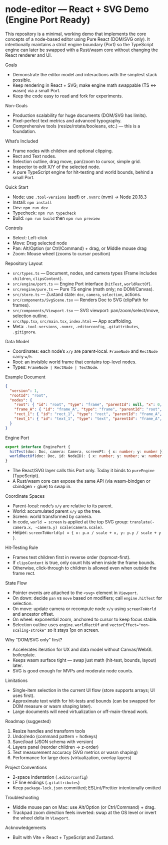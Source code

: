 # node-editor — React + SVG Demo (Engine Port Ready)

This repository is a minimal, working demo that implements the core concepts of a node-based editor using Pure React (DOM/SVG only). It intentionally maintains a strict engine boundary (Port) so the TypeScript engine can later be swapped with a Rust/wasm core without changing the React renderer and UI.

Goals
- Demonstrate the editor model and interactions with the simplest stack possible.
- Keep rendering in React + SVG; make engine math swappable (TS ↔ wasm) via a small Port.
- Keep the code easy to read and fork for experiments.

Non-Goals
- Production scalability for huge documents (DOM/SVG has limits).
- Pixel-perfect text metrics and advanced typography.
- Comprehensive tools (resize/rotate/booleans, etc.) — this is a foundation.

What’s Included
- Frame nodes with children and optional clipping.
- Rect and Text nodes.
- Selection outline, drag move, pan/zoom to cursor, simple grid.
- Inspector to edit X/Y of the selected node.
- A pure TypeScript engine for hit-testing and world bounds, behind a small Port.

Quick Start
- Node: use `.tool-versions` (asdf) or `.nvmrc` (nvm) → Node 20.18.3
- Install: `npm install`
- Dev: `npm run dev`
- Typecheck: `npm run typecheck`
- Build: `npm run build` then `npm run preview`

Controls
- Select: Left-click
- Move: Drag selected node
- Pan: Alt/Option (or Ctrl/Command) + drag, or Middle mouse drag
- Zoom: Mouse wheel (zooms to cursor position)

Repository Layout
- `src/types.ts` — Document, nodes, and camera types (Frame includes `children`, `clipsContent`).
- `src/engine/port.ts` — Engine Port interface (`hitTest`, `worldRectOf`).
- `src/engine/pure.ts` — Pure TS engine (math only; no DOM/Canvas).
- `src/store.ts` — Zustand state: `doc`, `camera`, `selection`, actions.
- `src/components/SvgScene.tsx` — Renders Doc to SVG (clipPath for frames).
- `src/components/Viewport.tsx` — SVG viewport: pan/zoom/select/move, selection outline.
- `src/App.tsx`, `src/main.tsx`, `index.html` — App scaffolding.
- Meta: `.tool-versions`, `.nvmrc`, `.editorconfig`, `.gitattributes`, `.gitignore`.

Data Model
- Coordinates: each node’s `x/y` are parent-local. `FrameNode` and `RectNode` carry `w/h`.
- Root: an invisible world frame that contains top-level nodes.
- Types: `FrameNode | RectNode | TextNode`.

Example Document
```json
{
  "version": 1,
  "rootId": "root",
  "nodes": {
    "root": { "id": "root", "type": "frame", "parentId": null, "x": 0, "y": 0, "w": 8000, "h": 6000, "clipsContent": false, "children": ["frame_A"] },
    "frame_A": { "id": "frame_A", "type": "frame", "parentId": "root", "x": 200, "y": 160, "w": 600, "h": 400, "clipsContent": true, "children": ["rect_1", "text_1"] },
    "rect_1": { "id": "rect_1", "type": "rect", "parentId": "frame_A", "x": 60, "y": 60, "w": 220, "h": 140, "fill": "#dbeafe" },
    "text_1": { "id": "text_1", "type": "text", "parentId": "frame_A", "x": 80, "y": 240, "text": "Hello, Frame!", "fontSize": 18 }
  }
}
```

Engine Port
```ts
export interface EnginePort {
  hitTest(doc: Doc, camera: Camera, screenPt: { x: number; y: number }): Hit | null;
  worldRectOf(doc: Doc, id: NodeID): { x: number; y: number; w: number; h: number };
}
```
- The React/SVG layer calls this Port only. Today it binds to `pureEngine` (TypeScript).
- A Rust/wasm core can expose the same API (via wasm-bindgen or cbindgen + glue) to swap in.

Coordinate Spaces
- Parent-local: node’s `x/y` are relative to its parent.
- World: accumulated parent `x/y` up the tree.
- Screen: world transformed by camera.
- In code, `world → screen` is applied at the top SVG group: `translate(-camera.x, -camera.y) scale(camera.scale)`.
- Helper: `screenToWorld(p) = { x: p.x / scale + x, y: p.y / scale + y }`.

Hit-Testing Rule
- Frames test children first in reverse order (topmost-first).
- If `clipsContent` is true, only count hits when inside the frame bounds.
- Otherwise, click-through to children is allowed even when outside the frame rect.

State Flow
- Pointer events are attached to the `<svg>` element in `Viewport`.
- On down: decide `pan` vs `move` based on modifiers; call `engine.hitTest` for selection.
- On move: update camera or recompute node `x/y` using `screenToWorld` and ancestor offset.
- On wheel: exponential zoom, anchored to cursor to keep focus stable.
- Selection outline uses `engine.worldRectOf` and `vectorEffect="non-scaling-stroke"` so it stays 1px on screen.

Why “DOM/SVG only” first?
- Accelerates iteration for UX and data model without Canvas/WebGL boilerplate.
- Keeps wasm surface tight — swap just math (hit-test, bounds, layout) later.
- SVG is good enough for MVPs and moderate node counts.

Limitations
- Single-item selection in the current UI flow (store supports arrays; UI uses first).
- Approximate text width for hit-tests and bounds (can be swapped for DOM measure or wasm shaping later).
- Large documents will need virtualization or off-main-thread work.

Roadmap (suggested)
1. Resize handles and transform tools
2. Undo/redo (command pattern + hotkeys)
3. Save/load (JSON schema with version)
4. Layers panel (reorder children → z-order)
5. Text measurement accuracy (SVG metrics or wasm shaping)
6. Performance for large docs (virtualization, overlay layers)

Project Conventions
- 2-space indentation (`.editorconfig`)
- LF line endings (`.gitattributes`)
- Keep `package-lock.json` committed; ESLint/Prettier intentionally omitted

Troubleshooting
- Middle mouse pan on Mac: use Alt/Option (or Ctrl/Command) + drag.
- Trackpad zoom direction feels inverted: swap at the OS level or invert the wheel delta in `Viewport`.

Acknowledgements
- Built with Vite + React + TypeScript and Zustand.

